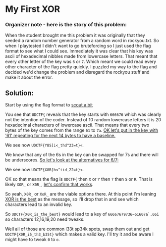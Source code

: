 # My First XOR

### Organizer note - here is the story of this problem:

When the student brought me this problem it was originally that they seeded a random number generator from a random word in rockyou.txt.
So when I playtested I didn't want to go bruteforcing so I just used the flag format to see what I could see.  Immediately it was clear that his key was 
ascii of hexadecimal nibbles made from lowercase letters.  That meant that every other letter of the key was `6` or `7`.  Which meant we could read every 
other character of the flag pretty quickly.  I puzzled my way to the flag and decided we'd change the problem and disregard the rockyou stuff and make it
about the error.

## Solution:

Start by using the flag format to [scout a bit](https://gchq.github.io/CyberChef/#recipe=From_Hex('Auto')XOR(%7B'option':'Latin1','string':'UDCTF%7B'%7D,'Standard',false)&input=NjM3Mjc1NjI3MTRkNmYwOTY1NmM1ZjBkNjk0NTVlNTU2ODAzMDUwYzQyNGIzYzBh)

You see that `UDCTF{` reveals that the key starts with `666676` which was clearly not the intention of the coder.  Instead of 10 random lowercase letters it is 
20 hexadecimal characters of lowercase ascii.  That means that every two bytes of the key comes from the range `61` to `7a`.  [OK let's put in the 
key with '61' repeating for the next 14 bytes to have a baseline.](https://gchq.github.io/CyberChef/#recipe=From_Hex('Auto')XOR(%7B'option':'Latin1','string':'66667661616161616161'%7D,'Standard',false)&input=NjM3Mjc1NjI3MTRkNmYwOTY1NmM1ZjBkNjk0NTVlNTU2ODAzMDUwYzQyNGIzYzBh)

We see now `UDCTF{Y8S]i<_thd^23=t}<`.

We know that any of the 6s in the key can be swapped for 7s and there will be underscores.  [So let's look at the alternatives for 6/7:](https://gchq.github.io/CyberChef/#recipe=From_Hex('Auto')XOR(%7B'option':'Latin1','string':'66667671717171717171'%7D,'Standard',false)&input=NjM3Mjc1NjI3MTRkNmYwOTY1NmM1ZjBkNjk0NTVlNTU2ODAzMDUwYzQyNGIzYzBh)

We see now `UDCTF{X8R]h<^tid_22=t}<`.

OK so that means the flag is `UDCTF{` then `X` or `Y` then `?` then `S` or `R`.  That is likely `XOR_` or  `X0R_`, [let's confirm that works](https://gchq.github.io/CyberChef/#recipe=From_Hex('Auto')XOR(%7B'option':'Latin1','string':'666676X0R_7171717171'%7D,'Standard',false)&input=NjM3Mjc1NjI3MTRkNmYwOTY1NmM1ZjBkNjk0NTVlNTU2ODAzMDUwYzQyNGIzYzBh).

So yeah, `X0R_` or `XoR_` are the viable options there.  At this point I'm leaning [XOR is the best](https://gchq.github.io/CyberChef/#recipe=From_Hex('Auto')XOR(%7B'option':'Latin1','string':'666676X0R_is_the_best%7D'%7D,'Standard',false)&input=NjM3Mjc1NjI3MTRkNmYwOTY1NmM1ZjBkNjk0NTVlNTU2ODAzMDUwYzQyNGIzYzBh) 
as the message, so I'll drop that in and see which characters lead to an invalid key.

So `UDCTF{X0R_is_the_best}` would lead to a key of ```66667679736~61607a`.66i``` so characters 12,16,19,20 need tweaks.

Well all of those are common l33t sp34k spots, swap them out and get `UDCTF{X0R_i5_th3_b35t}` which makes a valid key.  I'll try it and be aware I might have to tweak `0` to `o`.
